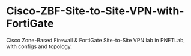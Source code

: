 # Cisco-ZBF-Site-to-Site-VPN-with-FortiGate
Cisco Zone-Based Firewall &amp; FortiGate Site-to-Site VPN lab in PNETLab, with configs and topology.

